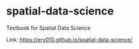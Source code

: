 # spatial-data-science
Textbook for Spatial Data Science

Link: https://ery010.github.io/spatial-data-science/
